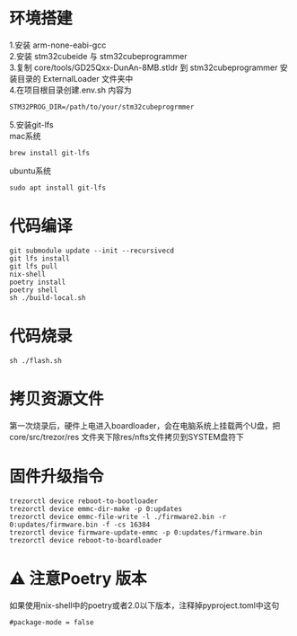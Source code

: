 # 环境搭建

1.安装 arm-none-eabi-gcc  
2.安装 stm32cubeide 与 stm32cubeprogrammer  
3.复制 core/tools/GD25Qxx-DunAn-8MB.stldr 到 stm32cubeprogrammer 安装目录的 ExternalLoader 文件夹中  
4.在项目根目录创建.env.sh 内容为

```
STM32PROG_DIR=/path/to/your/stm32cubeprogrmmer
```
5.安装git-lfs  
mac系统  
```
brew install git-lfs
```
ubuntu系统
```
sudo apt install git-lfs
```

# 代码编译

```
git submodule update --init --recursivecd
git lfs install
git lfs pull
nix-shell
poetry install
poetry shell
sh ./build-local.sh
```

# 代码烧录

```
sh ./flash.sh
```

# 拷贝资源文件
第一次烧录后，硬件上电进入boardloader，会在电脑系统上挂载两个U盘，把core/src/trezor/res 文件夹下除res/nfts文件拷贝到SYSTEM盘符下

# 固件升级指令
```
trezorctl device reboot-to-bootloader
trezorctl device emmc-dir-make -p 0:updates
trezorctl device emmc-file-write -l ./firmware2.bin -r 0:updates/firmware.bin -f -cs 16384
trezorctl device firmware-update-emmc -p 0:updates/firmware.bin
trezorctl device reboot-to-boardloader
```

# ⚠️ 注意Poetry 版本
如果使用nix-shell中的poetry或者2.0以下版本，注释掉pyproject.toml中这句
```
#package-mode = false
```